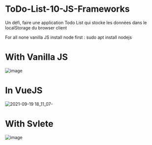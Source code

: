 # ToDo-List-10-JS-Frameworks
Un défi, faire une application Todo List qui stocke les données dans le localStorage du browser client

For all none vanilla JS install node first :  sudo apt install nodejs

# With Vanilla JS
![image](https://user-images.githubusercontent.com/65620947/133935687-fd6a2b34-ee5c-4399-8331-40ade49652ec.png)


# In VueJS
 
![2021-09-19 18_11_07-](https://user-images.githubusercontent.com/65620947/133934935-6779dfe7-7491-4a21-a2ca-942109ab561a.png)

# With Svlete
![image](https://user-images.githubusercontent.com/65620947/133935617-d58f6e8d-ae67-40d2-9bf8-e72006c115b5.png)
